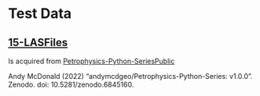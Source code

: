 # Test Data

## [15-LASFiles](./15-LASFiles)

Is acquired from [Petrophysics-Python-SeriesPublic](https://github.com/andymcdgeo/Petrophysics-Python-Series)

Andy McDonald (2022) “andymcdgeo/Petrophysics-Python-Series: v1.0.0”. Zenodo. doi: 10.5281/zenodo.6845160.